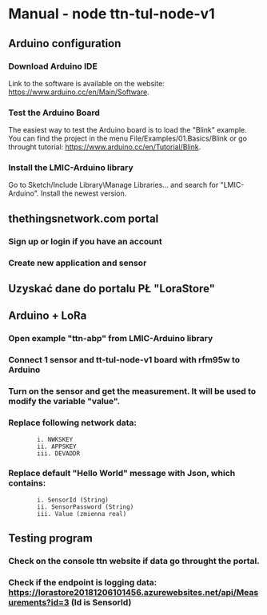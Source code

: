  # Manual - node ttn-tul-node-v1
 
 ## Arduino configuration
 ### Download Arduino IDE
 Link to the software is available on the website: https://www.arduino.cc/en/Main/Software.
 ### Test the Arduino Board 
 The easiest way to test the Arduino board is to load the "Blink" example.
 You can find the project in the menu File/Examples/01.Basics/Blink or go throught tutorial: https://www.arduino.cc/en/Tutorial/Blink.
 ### Install the LMIC-Arduino library 
 Go to Sketch/Include Library\Manage Libraries... and search for "LMIC-Arduino". Install the newest version.
 ## thethingsnetwork.com portal
 ### Sign up or login if you have an account
 ### Create new application and sensor
 ## Uzyskać dane do portalu PŁ "LoraStore"
 ## Arduino + LoRa
 ### Open example "ttn-abp" from LMIC-Arduino library
 ### Connect 1 sensor and tt-tul-node-v1 board with rfm95w to Arduino
 ### Turn on the sensor and get the measurement. It will be used to modify the variable "value".
 ### Replace following network data:
 			i. NWKSKEY
 			ii. APPSKEY
 			iii. DEVADDR
 ### Replace default "Hello World" message with Json, which contains:
 			i. SensorId (String)
 			ii. SensorPassword (String)
 			iii. Value (zmienna real)
 ## Testing program
 ### Check on the console ttn website if data go throught the portal.
 ### Check if the endpoint is logging data: https://lorastore20181206101456.azurewebsites.net/api/Measurements?id=3 (Id is SensorId)
